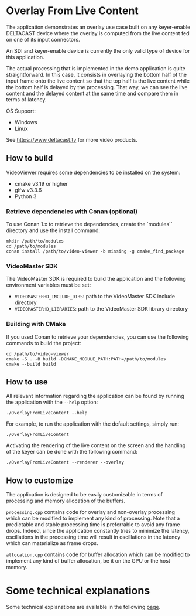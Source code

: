 # Overlay From Live Content

The application demonstrates an overlay use case built on any keyer-enable DELTACAST device where the overlay is computed from the live content fed on one of its input connectors.

An SDI and keyer-enable device is currently the only valid type of device for this application.

The actual processing that is implemented in the demo application is quite straightforward.
In this case, it consists in overlaying the bottom half of the input frame onto the live content so that the top half is the live content while the bottom half is delayed by the processing.
That way, we can see the live content and the delayed content at the same time and compare them in terms of latency.

OS Support:
- Windows
- Linux

See https://www.deltacast.tv for more video products.

## How to build

VideoViewer requires some dependencies to be installed on the system:
- cmake v3.19 or higher
- glfw v3.3.6
- Python 3

### Retrieve dependencies with Conan (optional)

To use Conan 1.x to retrieve the dependencies, create the `modules`` directory and use the install command:

```shell
mkdir /path/to/modules
cd /path/to/modules
conan install /path/to/video-viewer -b missing -g cmake_find_package
```

### VideoMaster SDK

The VideoMaster SDK is required to build the application and the following environment variables must be set:
- `VIDEOMASTERHD_INCLUDE_DIRS`: path to the VideoMaster SDK include directory
- `VIDEOMASTERHD_LIBRARIES`: path to the VideoMaster SDK library directory

### Building with CMake

If you used Conan to retrieve your dependencies, you can use the following commands to build the project:

```shell
cd /path/to/video-viewer
cmake -S . -B build -DCMAKE_MODULE_PATH:PATH=/path/to/modules
cmake --build build
```

## How to use

All relevant information regarding the application can be found by running the application with the `--help` option:

```shell
./OverlayFromLiveContent --help
```

For example, to run the application with the default settings, simply run:

```shell
./OverlayFromLiveContent
```

Activating the rendering of the live content on the screen and the handling of the keyer can be done with the following command:

```shell
./OverlayFromLiveContent --renderer --overlay
```

## How to customize

The application is designed to be easily customizable in terms of processing and memory allocation of the buffers.

`processing.cpp` contains code for overlay and non-overlay processing which can be modified to implement any kind of processing.
Note that a predictable and stable processing time is preferrable to avoid any frame drops.
Indeed, since the application constantly tries to minimize the latency, oscillations in the processing time will result in oscillations in the latency which can materialize as frame drops.

`allocation.cpp` contains code for buffer allocation which can be modified to implement any kind of buffer allocation, be it on the GPU or the host memory.

# Some technical explanations

Some technical explanations are available in the following [page](technical_details.md).